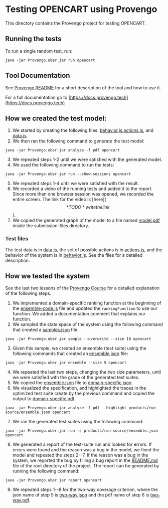 # Testing OPENCART using Provengo
This directory contains the Provengo project for testing OPENCART.

## Running the tests
To run a single random test, run:
```shell 
java -jar Provengo.uber.jar run opencart
```

## Tool Documentation
See [Provengo README](opencart/README.md) for a short description of the tool and how to use it.

For a full documentation go to [https://docs.provengo.tech](https://docs.provengo.tech)

## How we created the test model:
1. We started by creating the following files: [behavior.js](opencart/spec/js/behavior.js),[actions.js](opencart/spec/js/actions.js), and [data.js](opencart/data/data.js).
2. We then ran the following command to generate the test model:
```shell
java -jar Provengo.uber.jar analyze -f pdf opencart   
```
3. We repeated steps 1-2 until we were satisfied with the generated model.
4. We used the following command to run the tests:
```shell
java -jar Provengo.uber.jar run --show-sessions opencart
```
5. We repeated steps 1-4 until we were satisfied with the result.
6. We recorded a video of the running tests and added it to the report. Since more than one browser session was opened, we recorded the entire screen. The link for the video is [here]($$*TODO* write the link$$).
7. We copied the generated graph of the model to a file named [model.pdf](submission-files/model.pdf) inside the submission-files directory.

### Test files
The test data is in [data.js](opencart/data/data.js), the set of possible actions is in [actions.js](opencart/spec/js/actions.js), and the behavior of the system is in [behavior.js](opencart/spec/js/behavior.js).
See the files for a detailed description.

## How we tested the system
See the last two lessons of the [Provengo Course](https://provengo.github.io/Course/Online%20Course/0.9.5/index.html) for a detailed explanation of the following steps.

1. We implemented a domain-specific ranking function at the beginning of the [ensemble-code.js](opencart/meta-spec/ensemble-code.js) file and updated the `rankingFunction` to use our function. We added a documentation comment that explains our function.
2. We sampled the state space of the system using the following command that created a [samples.json](opencart/products/run-source/samples.json) file:
```shell
java -jar Provengo.uber.jar sample --overwrite --size 10 opencart
```
3. Given this sample, we created an ensemble (test suite) using the following commands that created an [ensemble.json](opencart/products/run-source/ensemble.json) file:
```shell
java -jar Provengo.uber.jar ensemble --size 5 opencart
```
4. We repeated the last two steps, changing the two size parameters, until we were satisfied with the grade of the generated test suites.
5. We copied the [ensemble.json](opencart/products/run-source/ensemble.json) file to [domain-specific.json](submission-files/domain-specific.json).
6. We visualized the specification, and highlighted the traces in the optimized test suite create by the previous command and copied the output to [domain-specific.pdf](submission-files/domain-specific.pdf).
```shell
java -jar Provengo.uber.jar analyze -f pdf --highlight products/run-source/ensemble.json opencart
```
7. We ran the generated test suites using the following command:
```shell
java -jar Provengo.uber.jar run -s products/run-source/ensemble.json opencart 
```
8. We generated a report of the test-suite run and looked for errors. If errors were found and the reason was a bug in the model, we fixed the model and repeated the steps 2--7. If the reason was a bug in the system, we reported the bug by filling a bug report in the [README.md](../README.md) file of the root directory of the project. The report can be generated by running the following command:
```shell
java -jar Provengo.uber.jar report opencart
```
9. We repeated steps 1--8 for the two-way coverage criterion, where the json name of step 5 is [two-way.json](submission-files/two-way.json) and the pdf name of step 6 is [two-way.pdf](submission-files/two-way.pdf).
